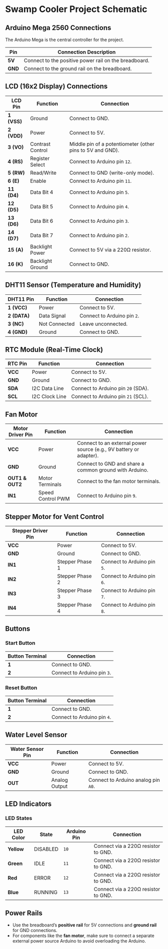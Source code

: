 # Swamp Cooler Project Schematic

## Arduino Mega 2560 Connections
The Arduino Mega is the central controller for the project.

| **Pin**       | **Connection Description**                  |
|---------------|---------------------------------------------|
| **5V**        | Connect to the positive power rail on the breadboard. |
| **GND**       | Connect to the ground rail on the breadboard. |

## LCD (16x2 Display) Connections
| **LCD Pin** | **Function**        | **Connection**             |
|-------------|---------------------|----------------------------|
| **1 (VSS)** | Ground              | Connect to GND.            |
| **2 (VDD)** | Power               | Connect to 5V.             |
| **3 (VO)**  | Contrast Control    | Middle pin of a potentiometer (other pins to 5V and GND). |
| **4 (RS)**  | Register Select     | Connect to Arduino pin `12`. |
| **5 (RW)**  | Read/Write          | Connect to GND (write-only mode). |
| **6 (E)**   | Enable              | Connect to Arduino pin `11`. |
| **11 (D4)** | Data Bit 4          | Connect to Arduino pin `5`. |
| **12 (D5)** | Data Bit 5          | Connect to Arduino pin `4`. |
| **13 (D6)** | Data Bit 6          | Connect to Arduino pin `3`. |
| **14 (D7)** | Data Bit 7          | Connect to Arduino pin `2`. |
| **15 (A)**  | Backlight Power     | Connect to 5V via a 220Ω resistor. |
| **16 (K)**  | Backlight Ground    | Connect to GND.             |

## DHT11 Sensor (Temperature and Humidity)
| **DHT11 Pin** | **Function**       | **Connection**             |
|---------------|--------------------|----------------------------|
| **1 (VCC)**   | Power              | Connect to 5V.             |
| **2 (DATA)**  | Data Signal        | Connect to Arduino pin `2`.|
| **3 (NC)**    | Not Connected      | Leave unconnected.         |
| **4 (GND)**   | Ground             | Connect to GND.            |

## RTC Module (Real-Time Clock)
| **RTC Pin** | **Function**       | **Connection**             |
|-------------|--------------------|----------------------------|
| **VCC**     | Power              | Connect to 5V.             |
| **GND**     | Ground             | Connect to GND.            |
| **SDA**     | I2C Data Line      | Connect to Arduino pin `20` (SDA). |
| **SCL**     | I2C Clock Line     | Connect to Arduino pin `21` (SCL). |

## Fan Motor
| **Motor Driver Pin** | **Function**       | **Connection**             |
|-----------------------|--------------------|----------------------------|
| **VCC**              | Power              | Connect to an external power source (e.g., 9V battery or adapter). |
| **GND**              | Ground             | Connect to GND and share a common ground with Arduino. |
| **OUT1 & OUT2**      | Motor Terminals    | Connect to the fan motor terminals. |
| **IN1**              | Speed Control PWM  | Connect to Arduino pin `9`.          |

## Stepper Motor for Vent Control
| **Stepper Driver Pin** | **Function**      | **Connection**             |
|-------------------------|-------------------|----------------------------|
| **VCC**                | Power             | Connect to 5V.             |
| **GND**                | Ground            | Connect to GND.            |
| **IN1**                | Stepper Phase 1   | Connect to Arduino pin `5`. |
| **IN2**                | Stepper Phase 2   | Connect to Arduino pin `6`. |
| **IN3**                | Stepper Phase 3   | Connect to Arduino pin `7`. |
| **IN4**                | Stepper Phase 4   | Connect to Arduino pin `8`. |

## Buttons
### Start Button
| **Button Terminal** | **Connection**             |
|----------------------|----------------------------|
| **1**               | Connect to GND.            |
| **2**               | Connect to Arduino pin `3`.|

### Reset Button
| **Button Terminal** | **Connection**             |
|----------------------|----------------------------|
| **1**               | Connect to GND.            |
| **2**               | Connect to Arduino pin `4`.|

## Water Level Sensor
| **Water Sensor Pin** | **Function**       | **Connection**             |
|-----------------------|--------------------|----------------------------|
| **VCC**              | Power              | Connect to 5V.             |
| **GND**              | Ground             | Connect to GND.            |
| **OUT**              | Analog Output      | Connect to Arduino analog pin `A0`. |

## LED Indicators
### LED States
| **LED Color** | **State**   | **Arduino Pin** | **Connection**             |
|---------------|-------------|-----------------|----------------------------|
| **Yellow**    | DISABLED    | `10`            | Connect via a 220Ω resistor to GND. |
| **Green**     | IDLE        | `11`            | Connect via a 220Ω resistor to GND. |
| **Red**       | ERROR       | `12`            | Connect via a 220Ω resistor to GND. |
| **Blue**      | RUNNING     | `13`            | Connect via a 220Ω resistor to GND. |

## Power Rails
- Use the breadboard’s **positive rail** for 5V connections and **ground rail** for GND connections.
- For components like the **fan motor**, make sure to connect a separate external power source Arduino to avoid overloading the Arduino.
